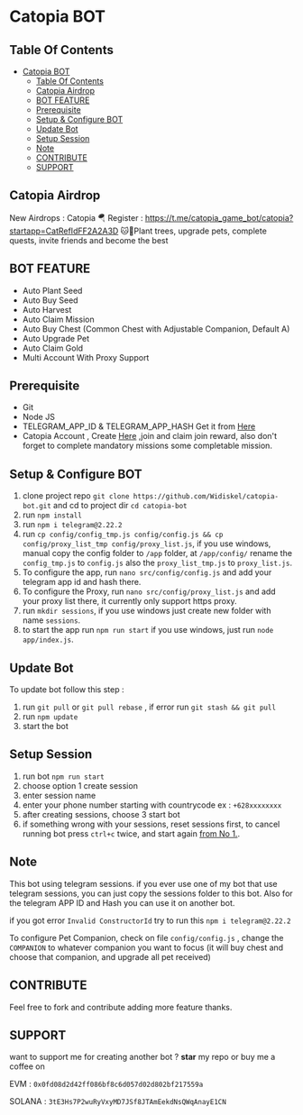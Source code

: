 # Catopia  BOT


## Table Of Contents
- [Catopia  BOT](#catopia--bot)
  - [Table Of Contents](#table-of-contents)
  - [Catopia Airdrop](#catopia-airdrop)
  - [BOT FEATURE](#bot-feature)
  - [Prerequisite](#prerequisite)
  - [Setup \& Configure BOT](#setup--configure-bot)
  - [Update Bot](#update-bot)
  - [Setup Session](#setup-session)
  - [Note](#note)
  - [CONTRIBUTE](#contribute)
  - [SUPPORT](#support)

## Catopia Airdrop
New Airdrops : Catopia
🪂 Register : https://t.me/catopia_game_bot/catopia?startapp=CatRefIdFF2A2A3D
🐱🌱Plant trees, upgrade pets, complete quests, invite friends and become the best

## BOT FEATURE

- Auto Plant Seed
- Auto Buy Seed
- Auto Harvest
- Auto Claim Mission
- Auto Buy Chest (Common Chest with Adjustable Companion, Default A)
- Auto Upgrade Pet 
- Auto Claim Gold
- Multi Account With Proxy Support

## Prerequisite

- Git
- Node JS
- TELEGRAM_APP_ID & TELEGRAM_APP_HASH Get it from [Here](https://my.telegram.org/auth?to=apps)
- Catopia Account , Create [Here](https://t.me/catopia_game_bot/catopia?startapp=CatRefIdFF2A2A3D) ,join and claim join reward, also don't forget to complete mandatory missions some completable mission.

## Setup & Configure BOT

1. clone project repo `git clone https://github.com/Widiskel/catopia-bot.git` and cd to project dir `cd catopia-bot`
2. run `npm install`
3. run `npm i telegram@2.22.2`
4. run `cp config/config_tmp.js config/config.js && cp config/proxy_list_tmp config/proxy_list.js`, if you use windows, manual copy the config folder to `/app` folder, at `/app/config/` rename the `config_tmp.js` to `config.js` also the `proxy_list_tmp.js` to `proxy_list.js`.
5. To configure the app, run `nano src/config/config.js` and add your telegram app id and hash there.
6. To configure the Proxy, run `nano src/config/proxy_list.js` and add your proxy list there, it currently only support https proxy.
7. run `mkdir sessions`, if you use windows just create new folder with name `sessions`.
8. to start the app run `npm run start` if you use windows, just run `node app/index.js`.

## Update Bot

To update bot follow this step :
1. run `git pull` or `git pull rebase` , if error run `git stash && git pull`
2. run `npm update`
3. start the bot

## Setup Session

1. run bot `npm run start`
2. choose option 1 create session
3. enter session name
4. enter your phone number starting with countrycode ex : `+628xxxxxxxx`
5. after creating sessions, choose 3 start bot
6. if something wrong with your sessions, reset sessions first, to cancel running bot press `ctrl+c` twice, and start again [from No 1.](#setup-session).

## Note

This bot using telegram sessions. if you ever use one of my bot that use telegram sessions, you can just copy the sessions folder to this bot. Also for the telegram APP ID and Hash you can use it on another bot.

if you got error `Invalid ConstructorId` try to run this ```npm i telegram@2.22.2```

To configure Pet Companion, check on file `config/config.js` , change the `COMPANION` to whatever companion you want to focus (it will buy chest and choose that companion, and upgrade all pet received)

## CONTRIBUTE

Feel free to fork and contribute adding more feature thanks.

## SUPPORT

want to support me for creating another bot ?
**star** my repo or buy me a coffee on

EVM : `0x0fd08d2d42ff086bf8c6d057d02d802bf217559a`

SOLANA : `3tE3Hs7P2wuRyVxyMD7JSf8JTAmEekdNsQWqAnayE1CN`
